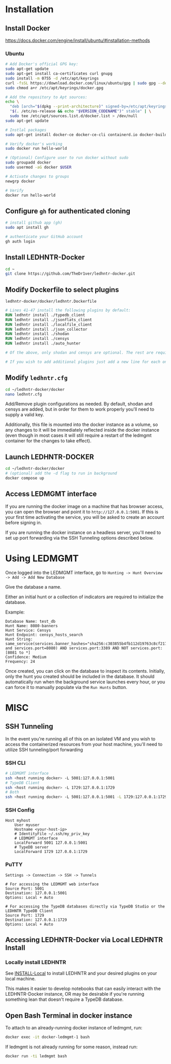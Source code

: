 # Installation

## Install Docker

https://docs.docker.com/engine/install/ubuntu/#installation-methods

### Ubuntu

```bash
# Add Docker's official GPG key:
sudo apt-get update
sudo apt-get install ca-certificates curl gnupg
sudo install -m 0755 -d /etc/apt/keyrings
curl -fsSL https://download.docker.com/linux/ubuntu/gpg | sudo gpg --dearmor -o /etc/apt/keyrings/docker.gpg
sudo chmod a+r /etc/apt/keyrings/docker.gpg

# Add the repository to Apt sources:
echo \
  "deb [arch="$(dpkg --print-architecture)" signed-by=/etc/apt/keyrings/docker.gpg] https://download.docker.com/linux/ubuntu \
  "$(. /etc/os-release && echo "$VERSION_CODENAME")" stable" | \
  sudo tee /etc/apt/sources.list.d/docker.list > /dev/null
sudo apt-get update

# Instlal packages
sudo apt-get install docker-ce docker-ce-cli containerd.io docker-buildx-plugin docker-compose-plugin

# Verify docker's working
sudo docker run hello-world

# (Optional) Configure user to run docker without sudo
sudo groupadd docker
sudo usermod -aG docker $USER

# Activate changes to groups
newgrp docker

# Verify
docker run hello-world
```

## Configure `gh` for authenticated cloning

```bash
# install github app (gh)
sudo apt install gh

# authenticate your GitHub account
gh auth login
```

## Install LEDHNTR-Docker

```bash
cd ~
git clone https://github.com/TheDr1ver/ledhntr-docker.git
```

## Modify Dockerfile to select plugins

`ledhntr-docker/docker/ledhntr.Dockerfile`

```Dockerfile
# Lines 41-47 install the following plugins by default:
RUN ledhntr install ./typedb_client
RUN ledhntr install ./jsonflats_client
RUN ledhntr install ./localfile_client
RUN ledhntr install ./json_collector
RUN ledhntr install ./shodan
RUN ledhntr install ./censys
RUN ledhntr install ./auto_hunter

# Of the above, only shodan and censys are optional. The rest are required for LEDMGMT to funciton properly.

# If you wish to add additional plugins just add a new line for each one following the same format (e.g. RUN ledhntr install ./zeta) and be sure add their associated configs to ledhntr.cfg in the next step.
```

## Modify `ledhntr.cfg`

```bash
cd ~/ledhntr-docker/docker
nano ledhntr.cfg
```

Add/Remove plugin configurations as needed. By default, shodan and censys are added, but in order for them to work properly you'll need to supply a valid key.

Additionally, this file is mounted into the docker instance as a volume, so any changes to it will be immediately reflected inside the docker instance (even though in most cases it will still require a restart of the ledmgmt container for the changes to take effect).

## Launch LEDHNTR-DOCKER

```bash
cd ~/ledhntr-docker/docker
# (optional) add the -d flag to run in background
docker compose up
```

## Access LEDMGMT interface

If you are running the docker image on a machine that has browser access, you can open the browser and point it to `http://127.0.0.1:5001`. If this is your first time activating the service, you will be asked to create an account before signing in.

If you are running the docker instance on a headless server, you'll need to set up port forwarding via the SSH Tunneling options described below.

# Using LEDMGMT

Once logged into the LEDMGMT interface, go to `Hunting -> Hunt Overview -> Add -> Add New Database`

Give the database a name.

Either an initial hunt or a collection of indicators are required to initialize the database.

Example:
```
Database Name: test_db
Hunt Name: 8080-banners
Hunt Service: Censys
Hunt Endpoint: censys_hosts_search
Hunt String: same_service(services.banner_hashes="sha256:c303855b4fb112d19763c8cf21731fb8a8a2b594cacebdfd4fcc265557d614f2" and services.port=8080) AND services.port:3389 AND NOT services.port:[8081 to *]
Confidence: Medium
Frequency: 24
```

Once created, you can click on the database to inspect its contents. Initially, only the hunt you created should be included in the database. It should automatically run when the background service launches every hour, or you can force it to manually populate via the `Run Hunts` button.
# MISC

## SSH Tunneling

In the event you're running all of this on an isolated VM and you wish to access the containerized resources from your host machine, you'll need to utilize SSH tunneling/port forwarding
### SSH CLI

```bash
# LEDMGMT interface
ssh <host running docker> -L 5001:127.0.0.1:5001
# TypeDB Client
ssh <host running docker> -L 1729:127.0.0.1:1729
# Both
ssh <host running docker> -L 5001:127.0.0.1:5001 -L 1729:127.0.0.1:1729
```

### SSH Config

```
Host myhost
	User myuser
	Hostname <your-host-ip>
	# IdentityFile ~/.ssh/my_priv_key
	# LEDMGMT interface
	LocalForward 5001 127.0.0.1:5001
	# TypeDB server
	LocalForward 1729 127.0.0.1:1729
```

### PuTTY

`Settings -> Connection -> SSH -> Tunnels`

```
# For accessing the LEDMGMT web interface
Source Port: 5001
Destination: 127.0.0.1:5001
Options: Local + Auto

# For accessing the TypeDB databases directly via TypeDB Studio or the LEDHNTR TypeDB Client
Source Port: 1729
Destination: 127.0.0.1:1729
Options: Local + Auto
```

## Accessing LEDHNTR-Docker via Local LEDHNTR Install

### Locally install LEDHNTR

See [INSTALL-Local](https://github.com/TheDr1ver/ledhntr-suite-public/INSTALL-Local.md) to
install LEDHNTR and your desired plugins on your local machine.

This makes it easier to develop notebooks that can easily interact with the
LEDHNTR-Docker instance, OR may be desirable if you're running something lean
that doesn't require a TypeDB database.

## Open Bash Terminal in docker instance

To attach to an already-running docker instance of ledmgmt, run:

```bash
docker exec -it docker-ledmgmt-1 bash
```

If ledmgmt is not already running for some reason, instead run:

```bash
docker run -ti ledmgmt bash
```
